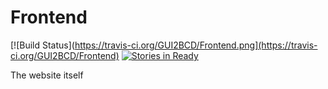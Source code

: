Frontend
=====
[![Build Status](https://travis-ci.org/GUI2BCD/Frontend.png](https://travis-ci.org/GUI2BCD/Frontend)
[![Stories in Ready](https://badge.waffle.io/GUI2BCD/Frontend.png?label=ready)](https://waffle.io/GUI2BCD/Frontend)

The website itself
